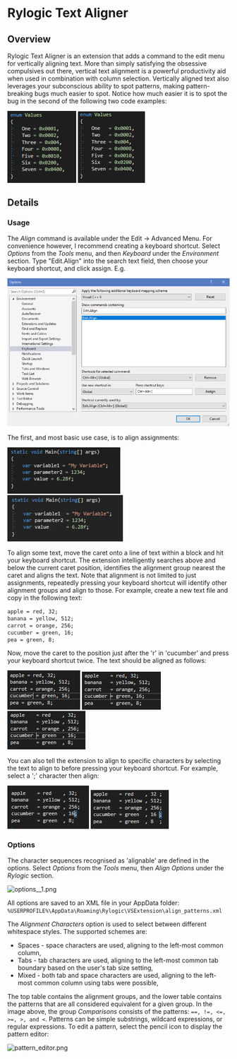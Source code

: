 # Rylogic Text Aligner

## Overview

Rylogic Text Aligner is an extension that adds a command to the edit menu for vertically aligning text. More than simply satisfying the obsessive compulsives out there, vertical text alignment is a powerful productivity aid when used in combination with column selection. Vertically aligned text also leverages your subconscious ability to spot patterns, making pattern-breaking bugs much easier to spot. Notice how much easier it is to spot the bug in the second of the following two code examples:

![unaligned_bug](unaligned_bug.png "Un-aligned code")
![aligned_bug](aligned_bug.png "Un-aligned code")

## Details

### Usage

The _Align_ command is available under the Edit -> Advanced Menu. For convenience however, I recommend creating a keyboard shortcut. Select _Options_ from the _Tools_ menu, and then _Keyboard_ under the _Environment_ section. Type "Edit.Align" into the search text field, then choose your keyboard shortcut, and click assign. E.g.

![shortcut_setup](keyboard_shortcut.png "Creating a keyboard shortcut for Align")

The first, and most basic use case, is to align assignments:

![unaligned](unaligned.png "Un-aligned code")
![aligned](aligned.png "Un-aligned code")

To align some text, move the caret onto a line of text within a block and hit your keyboard shortcut. The extension intelligently searches above and below the current caret position, identifies the alignment group nearest the caret and aligns the text. Note that alignment is not limited to just assignments, repeatedly pressing your keyboard shortcut will identify other alignment groups and align to those. For example, create a new text file and copy in the following text:

```
apple = red, 32;
banana = yellow, 512;
carrot = orange, 256;
cucumber = green, 16;
pea = green, 8;
```

Now, move the caret to the position just after the 'r' in 'cucumber' and press your keyboard shortcut twice. The text should be aligned as follows:

![usage1](usage1.png "Alignment example")
![usage2](usage2.png "Alignment example")
![usage3](usage3.png "Alignment example")

You can also tell the extension to align to specific characters by selecting the text to align to before pressing your keyboard shortcut. For example, select a ';' character then align:

![usage4](usage4.png "Aligning to a selection example")
![usage5](usage5.png "Aligning to a selection example")

### Options

The character sequences recognised as 'alignable' are defined in the options. Select _Options_ from the _Tools_ menu, then _Align Options_ under the _Rylogic_ section.

![options__1.png](options__1.png "Alignment options")

All options are saved to an XML file in your AppData folder:
```%USERPROFILE%\AppData\Roaming\Rylogic\VSExtension\align_patterns.xml```

The _Alignment Characters_ option is used to select between different whitespace styles. The supported schemes are:

- Spaces - space characters are used, aligning to the left-most common column,
- Tabs - tab characters are used, aligning to the left-most common tab boundary based on the user's tab size setting,
- Mixed - both tab and space characters are used, aligning to the left-most common column using tabs were possible,

The top table contains the alignment groups, and the lower table contains the patterns that are all considered equivalent for a given group. In the image above, the group _Comparisons_ consists of the patterns: ```==, !=, <=, >=, >, and <```. Patterns can be simple substrings, wildcard expressions, or regular expressions. To edit a pattern, select the pencil icon to display the pattern editor:

![pattern_editor.png](pattern_editor.png "Edit a pattern")
